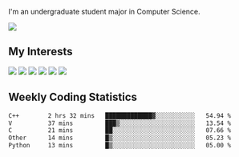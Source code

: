 I'm an undergraduate student major in Computer Science.

![](https://github-readme-stats.vercel.app/api?username=littzhch&theme=radical)

## My Interests

![](https://img.shields.io/badge/Python-3776AB?style=flat&labelColor=FFD43B&logoColor=3776AB&logo=python)
![](https://img.shields.io/badge/C-00599C?style=flat&labelColor=01427d&logoColor=6295cb&logo=c)
![](https://img.shields.io/badge/Rust-ffffff?style=flat&labelColor=ffffff&logoColor=000000&logo=rust)
![](https://img.shields.io/badge/LaTeX-008080?style=flat&labelColor=eeece5&logoColor=008080&logo=latex)
![](https://img.shields.io/badge/OpenGL-5487b2?style=flat&labelColor=ffffff&logoColor=5487b2&logo=opengl)
![](https://img.shields.io/badge/archlinux-1793d1?style=flat&labelColor=333333&logoColor=1793d1&logo=archlinux)

## Weekly Coding Statistics
<!--START_SECTION:waka-->

```txt
C++        2 hrs 32 mins   █████████████▓░░░░░░░░░░░   54.94 %
V          37 mins         ███▒░░░░░░░░░░░░░░░░░░░░░   13.54 %
C          21 mins         ██░░░░░░░░░░░░░░░░░░░░░░░   07.66 %
Other      14 mins         █▒░░░░░░░░░░░░░░░░░░░░░░░   05.23 %
Python     13 mins         █▒░░░░░░░░░░░░░░░░░░░░░░░   05.00 %
```

<!--END_SECTION:waka-->
